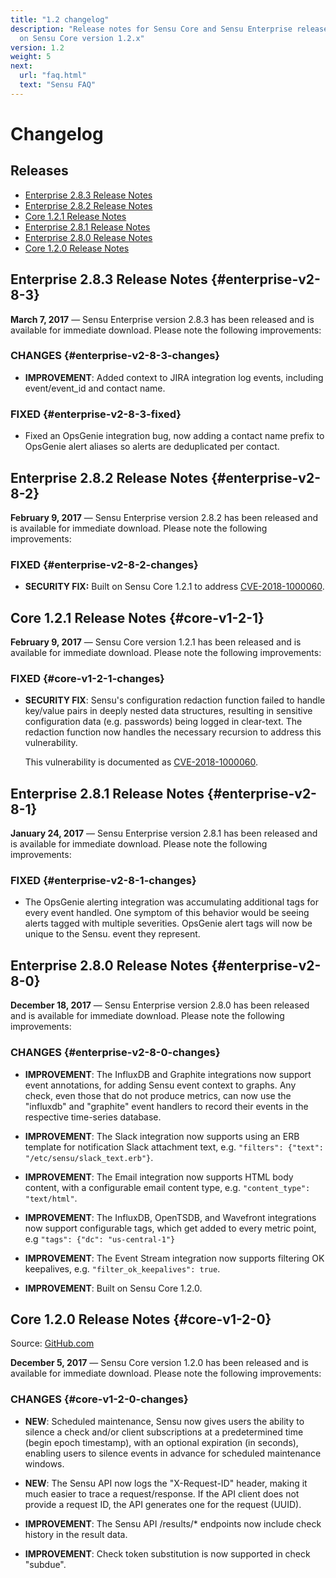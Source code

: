 ```yaml
---
title: "1.2 changelog"
description: "Release notes for Sensu Core and Sensu Enterprise releases based
  on Sensu Core version 1.2.x"
version: 1.2
weight: 5
next:
  url: "faq.html"
  text: "Sensu FAQ"
---
```


# Changelog

## Releases

- [Enterprise 2.8.3 Release Notes](#enterprise-v2-8-3)
- [Enterprise 2.8.2 Release Notes](#enterprise-v2-8-2)
- [Core 1.2.1 Release Notes](#core-v1-2-1)
- [Enterprise 2.8.1 Release Notes](#enterprise-v2-8-1)
- [Enterprise 2.8.0 Release Notes](#enterprise-v2-8-0)
- [Core 1.2.0 Release Notes](#core-v1-2-0)

## Enterprise 2.8.3 Release Notes {#enterprise-v2-8-3}

**March 7, 2017** &mdash; Sensu Enterprise version 2.8.3 has been
	released and is available for immediate download. Please note the
	following improvements:

### CHANGES {#enterprise-v2-8-3-changes}

- **IMPROVEMENT**: Added context to JIRA integration log events, including
event/event_id and contact name.

### FIXED {#enterprise-v2-8-3-fixed}

- Fixed an OpsGenie integration bug, now adding a contact name prefix to
OpsGenie alert aliases so alerts are deduplicated per contact.

## Enterprise 2.8.2 Release Notes {#enterprise-v2-8-2}

**February 9, 2017** &mdash; Sensu Enterprise version 2.8.2 has been
	released and is available for immediate download. Please note the
	following improvements:

### FIXED {#enterprise-v2-8-2-changes}

- **SECURITY FIX:** Built on Sensu Core 1.2.1 to address [CVE-2018-1000060](https://cve.mitre.org/cgi-bin/cvename.cgi?name=CVE-2018-1000060).  

## Core 1.2.1 Release Notes {#core-v1-2-1}

**February 9, 2017** &mdash; Sensu Core version 1.2.1 has been
	released and is available for immediate download. Please note
	the following improvements:

### FIXED {#core-v1-2-1-changes}

- **SECURITY FIX**: Sensu's configuration redaction function failed to
  handle key/value pairs in deeply nested data structures, resulting in
  sensitive configuration data (e.g. passwords) being logged in clear-text.
  The redaction function now handles the necessary recursion to address
  this vulnerability.

  This vulnerability is documented as [CVE-2018-1000060](https://cve.mitre.org/cgi-bin/cvename.cgi?name=CVE-2018-1000060).

## Enterprise 2.8.1 Release Notes {#enterprise-v2-8-1} 

**January 24, 2017** &mdash; Sensu Enterprise version 2.8.1 has been
	released and is available for immediate download. Please note the
	following improvements:

### FIXED {#enterprise-v2-8-1-changes}

- The OpsGenie alerting integration was accumulating additional tags 
  for every event handled. One symptom of this behavior would be seeing
  alerts tagged with multiple severities. OpsGenie alert tags will 
  now be unique to the Sensu. event they represent.

## Enterprise 2.8.0 Release Notes {#enterprise-v2-8-0}

**December 18, 2017** &mdash; Sensu Enterprise version 2.8.0 has been
	released and is available for immediate download. Please note the
	following improvements:

### CHANGES {#enterprise-v2-8-0-changes}

- **IMPROVEMENT**: The InfluxDB and Graphite integrations now support
	event annotations, for adding Sensu event context to graphs. Any
	check, even those that do not produce metrics, can now use the
	"influxdb" and "graphite" event handlers to record their events in
	the respective time-series database.

- **IMPROVEMENT**: The Slack integration now supports using an ERB
	template for notification Slack attachment text, e.g. `"filters":
	{"text": "/etc/sensu/slack_text.erb"}`.

- **IMPROVEMENT**: The Email integration now supports HTML body content,
	with a configurable email content type, e.g. `"content_type":
	"text/html"`.

- **IMPROVEMENT**: The InfluxDB, OpenTSDB, and Wavefront integrations now
	support configurable tags, which get added to every metric point,
	e.g `"tags": {"dc": "us-central-1"}`

- **IMPROVEMENT**: The Event Stream integration now supports filtering OK
	keepalives, e.g. `"filter_ok_keepalives": true`.

- **IMPROVEMENT**: Built on Sensu Core 1.2.0.

## Core 1.2.0 Release Notes {#core-v1-2-0}

Source: [GitHub.com][2]

**December 5, 2017** &mdash; Sensu Core version 1.2.0 has been
	released and is available for immediate download. Please note
	the following improvements:

### CHANGES {#core-v1-2-0-changes}

- **NEW**: Scheduled maintenance, Sensu now gives users the ability to
	silence a check and/or client subscriptions at a predetermined
	time (begin epoch timestamp), with an optional expiration (in
	seconds), enabling users to silence events in advance for
	scheduled maintenance windows.

- **NEW**: The Sensu API now logs the "X-Request-ID" header, making it
	much easier to trace a request/response. If the API client does
	not provide a request ID, the API generates one for the request
	(UUID).

- **IMPROVEMENT**: The Sensu API /results/* endpoints now include check
	history in the result data.

- **IMPROVEMENT**: Check token substitution is now supported in check
	"subdue".

[1]: https://github.com/sensu/sensu/blob/master/CHANGELOG.md
[2]: https://github.com/sensu/sensu/blob/master/CHANGELOG.md#120---2017-12-05
